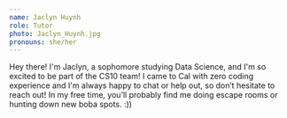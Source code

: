 ```yaml
---
name: Jaclyn Huynh
role: Tutor
photo: Jaclyn_Huynh.jpg
pronouns: she/her
---
```

Hey there! I'm Jaclyn, a sophomore studying Data Science, and I'm so excited to be part of the CS10 team! I came to Cal with zero coding experience and I'm always happy to chat or help out, so don’t hesitate to reach out! In my free time, you’ll probably find me doing escape rooms or hunting down new boba spots. :))

